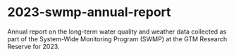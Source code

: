 # 2023-swmp-annual-report
Annual report on the long-term water quality and weather data collected as part of the System-Wide Monitoring Program (SWMP) at the GTM Research Reserve for 2023.
